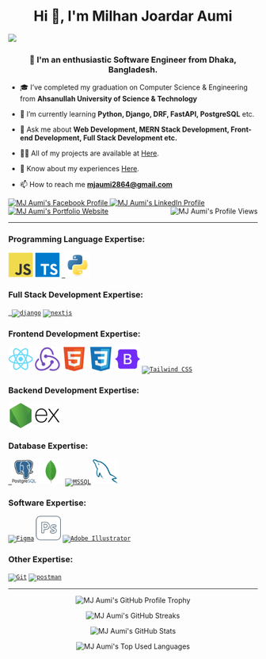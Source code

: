 <h1 align="center">Hi 👋, I'm Milhan Joardar Aumi</h1>

<img src="https://user-images.githubusercontent.com/74038190/213910845-af37a709-8995-40d6-be59-724526e3c3d7.gif"/>

<h3 align="center">🏡 I'm an enthusiastic Software Engineer from Dhaka, Bangladesh.</h3>

- 🎓 I’ve completed my graduation on Computer Science & Engineering from **Ahsanullah University of Science & Technology**
  
- 🌱 I’m currently learning **Python, Django, DRF, FastAPI, PostgreSQL** etc.

- 💬 Ask me about **Web Development, MERN Stack Development, Front-end Development, Full Stack Development etc.**

- 👨‍💻 All of my projects are available at [Here](https://portfolio-milhan-joardar-aumi.vercel.app).

- 📄 Know about my experiences [Here](https://drive.google.com/file/d/1BF9SeUzITz-eiOUtQB_iZfq6DGCQ4Z86/view?usp=sharing).

- 📫 How to reach me **mjaumi2864@gmail.com**

<p align="left"> 
  <a href="https://www.facebook.com/mj.aumi/">
    <img src="https://img.shields.io/badge/Facebook-1877F2?logo=facebook&logoColor=white" alt="MJ Aumi's Facebook Profile"/>
  </a>
  <a href="https://www.linkedin.com/in/mj-aumi">
    <img src="https://img.shields.io/badge/LinkedIn-0A66C2?logo=linkedin&logoColor=white" alt="MJ Aumi's LinkedIn Profile"/>
  </a>
  <a href="https://portfolio-milhan-joardar-aumi.vercel.app">
    <img src="https://img.shields.io/badge/Portfolio-purple?logo=react&logoColor=white" alt="MJ Aumi's Portfolio Website"/>
  </a>
  <img align="right" src="https://komarev.com/ghpvc/?username=mjaumi&label=Profile%20views&color=brightgreen&style=flat" alt="MJ Aumi's Profile Views" /> 
</p>

<hr>

<h3 align="left">Programming Language Expertise:</h3>
<p align="left"> 
  <code><a href="https://developer.mozilla.org/en-US/docs/Web/JavaScript" target="_blank" rel="noreferrer"><img src="https://raw.githubusercontent.com/devicons/devicon/master/icons/javascript/javascript-original.svg" alt="JavaScript" width="50" height="50"/></a></code>
  <code><a href="https://www.typescriptlang.org/" target="_blank" rel="noreferrer"><img src="https://raw.githubusercontent.com/devicons/devicon/master/icons/typescript/typescript-original.svg" alt="TypeScript" width="50" height="50"/></a></code>
  <code><a href="https://www.python.org" target="_blank" rel="noreferrer"> <img src="https://raw.githubusercontent.com/devicons/devicon/master/icons/python/python-original.svg" alt="python" width="50" height="50"/></a></code>
</p>

<h3 align="left">Full Stack Development Expertise:</h3>
<p align="left">
  <code><a href="https://www.djangoproject.com/" target="_blank" rel="noreferrer"> <img src="https://cdn.worldvectorlogo.com/logos/django.svg" alt="django" width="50" height="50"/></a></code>
  <code><a href="https://nextjs.org" target="_blank" rel="noreferrer"><img src="https://cdn.worldvectorlogo.com/logos/nextjs-2.svg" alt="nextjs" width="50" height="50"/></a></code>
</p>

<h3 align="left">Frontend Development Expertise:</h3>
<p align="left">
  <code><a href="https://reactjs.org/" target="_blank" rel="noreferrer"><img src="https://raw.githubusercontent.com/devicons/devicon/master/icons/react/react-original.svg" alt="React" width="50" height="50"/></a></code>
  <code><a href="https://redux.js.org" target="_blank" rel="noreferrer"><img src="https://raw.githubusercontent.com/devicons/devicon/master/icons/redux/redux-original.svg" alt="Redux" width="50" height="50"/></a></code>
  <code><a href="https://www.w3.org/html/" target="_blank" rel="noreferrer"><img src="https://raw.githubusercontent.com/devicons/devicon/master/icons/html5/html5-original.svg" alt="HTML 5" width="50" height="50"/></a></code>
  <code><a href="https://www.w3schools.com/css" target="_blank" rel="noreferrer"><img src="https://raw.githubusercontent.com/devicons/devicon/master/icons/css3/css3-original.svg" alt="CSS 3" width="50" height="50"/></a></code>
  <code><a href="https://getbootstrap.com" target="_blank" rel="noreferrer"><img src="https://raw.githubusercontent.com/devicons/devicon/master/icons/bootstrap/bootstrap-plain.svg" alt="Bootstrap" width="50" height="50"/></a></code>
  <code><a href="https://tailwindcss.com/" target="_blank" rel="noreferrer"><img src="https://www.vectorlogo.zone/logos/tailwindcss/tailwindcss-icon.svg" alt="Tailwind CSS" width="50" height="50"/></a></code>
</p>

<h3 align="left">Backend Development Expertise:</h3>
<p align="left">
  <code><a href="https://nodejs.org" target="_blank" rel="noreferrer"><img src="https://raw.githubusercontent.com/devicons/devicon/master/icons/nodejs/nodejs-original.svg" alt="Node.js" width="50" height="50"/></a></code>
  <code><a href="https://expressjs.com" target="_blank" rel="noreferrer"><img src="https://raw.githubusercontent.com/devicons/devicon/master/icons/express/express-original.svg" alt="Express.js" width="50" height="50"/></a></code>
</p>

<h3 align="left">Database Expertise:</h3>  
<p align="left">
  <code><a href="https://www.postgresql.org" target="_blank" rel="noreferrer"> <img src="https://raw.githubusercontent.com/devicons/devicon/master/icons/postgresql/postgresql-original-wordmark.svg" alt="postgresql" width="50" height="50"/></a></code>
   <code><a href="https://www.mongodb.com/" target="_blank" rel="noreferrer"><img src="https://raw.githubusercontent.com/devicons/devicon/master/icons/mongodb/mongodb-original.svg" alt="MongoDB" width="50" height="50"/></a></code>
   <code><a href="https://www.microsoft.com/en-us/sql-server" target="_blank" rel="noreferrer"><img src="https://www.svgrepo.com/show/303229/microsoft-sql-server-logo.svg" alt="MSSQL" width="50" height="50"/></a></code>
   <code><a href="https://www.mysql.com/" target="_blank" rel="noreferrer"><img src="https://raw.githubusercontent.com/devicons/devicon/master/icons/mysql/mysql-original.svg" alt="MySQL" width="50" height="50"/></a></code>
</p>

<h3 align="left">Software Expertise:</h3>
<p align="left">   
  <code><a href="https://www.figma.com/" target="_blank" rel="noreferrer"><img src="https://www.vectorlogo.zone/logos/figma/figma-icon.svg" alt="Figma" width="50" height="50"/></a></code>
  <code><a href="https://www.photoshop.com/en" target="_blank" rel="noreferrer"><img src="https://raw.githubusercontent.com/devicons/devicon/master/icons/photoshop/photoshop-line.svg" alt="Adobe Photoshop" width="50" height="50"/></a></code>
  <code><a href="https://www.adobe.com/in/products/illustrator.html" target="_blank" rel="noreferrer"><img src="https://www.vectorlogo.zone/logos/adobe_illustrator/adobe_illustrator-icon.svg" alt="Adobe Illustrator" width="50" height="50"/></a></code>
</p>

<h3 align="left">Other Expertise:</h3>  
<p align="left">
  <code><a href="https://git-scm.com/" target="_blank" rel="noreferrer"><img src="https://www.vectorlogo.zone/logos/git-scm/git-scm-icon.svg" alt="Git" width="50" height="50"/></a></code>
  <code><a href="https://www.postman.com" target="_blank" rel="noreferrer"><img src="https://www.vectorlogo.zone/logos/getpostman/getpostman-icon.svg" alt="postman" width="50" height="50"/></a></code>
</p>

<hr>

<p align="center">
  <img src="https://github-profile-trophy.vercel.app/?username=mjaumi&theme=onestar&margin-w=15&margin-h=15&column=7" alt="MJ Aumi's GitHub Profile Trophy"/>
</p>
<p align="center">
  <img src="https://github-readme-streak-stats.herokuapp.com/?user=mjaumi&theme=merko" alt="MJ Aumi's GitHub Streaks"/>
</p>
<p align="center"> 
  <img src="https://github-readme-stats.vercel.app/api?username=mjaumi&show_icons=true&theme=merko" alt="MJ Aumi's GitHub Stats"/>
</p>
<p align="center">
  <img height=250 src="https://github-readme-stats.vercel.app/api/top-langs/?username=mjaumi&layout=donut&show_icons=true&theme=merko" alt="MJ Aumi's Top Used Languages"/>
</p>
